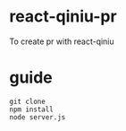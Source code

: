 # react-qiniu-pr
To create pr with react-qiniu

# guide
    git clone
    npm install
    node server.js
